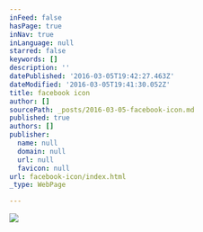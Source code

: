 ```yaml
---
inFeed: false
hasPage: true
inNav: true
inLanguage: null
starred: false
keywords: []
description: ''
datePublished: '2016-03-05T19:42:27.463Z'
dateModified: '2016-03-05T19:41:30.052Z'
title: facebook icon
author: []
sourcePath: _posts/2016-03-05-facebook-icon.md
published: true
authors: []
publisher:
  name: null
  domain: null
  url: null
  favicon: null
url: facebook-icon/index.html
_type: WebPage

---
```

![](https://the-grid-user-content.s3-us-west-2.amazonaws.com/d5fc9413-e271-4fb7-9b61-2a102d7a56e9.png)